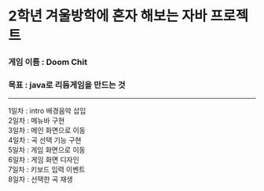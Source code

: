 # 2학년 겨울방학에 혼자 해보는 자바 프로젝트
### 게임 이름 : Doom Chit
### 목표 : java로 리듬게임을 만드는 것
-------------------------------------------------
1일차 : intro 배경음악 삽입  
2일차 : 메뉴바 구현  
3일차 : 메인 화면으로 이동  
4일차 : 곡 선택 기능 구현  
5일차 : 게임 화면으로 이동  
6일차 : 게임 화면 디자인  
7일차 : 키보드 입력 이벤트  
8일차 : 선택한 곡 재생  
